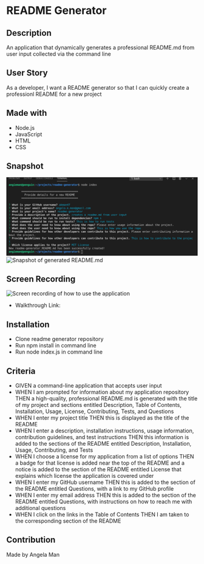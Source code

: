 # README Generator

## Description
An application that dynamically generates a professional README.md from user input collected via the command line

## User Story
As a developer, I want a README generator so that I can quickly create a professionl README for a new project

## Made with
* Node.js
* JavaScript
* HTML
* CSS

## Snapshot
![Snapshot of the terminal prompts for user input](./assets/images/command-prompts.png)
![Snapshot of generated README.md](./assets/images/generated-readme.png)

## Screen Recording
![Screen recording of how to use the application](./assets/images/readme-generator-demo.gif)
* Walkthrough Link: 

## Installation
* Clone readme generator repository
* Run npm install in command line
* Run node index.js in command line

## Criteria
* GIVEN a command-line application that accepts user input
* WHEN I am prompted for information about my application repository
THEN a high-quality, professional README.md is generated with the title of my project and sections entitled Description, Table of Contents, Installation, Usage, License, Contributing, Tests, and Questions
* WHEN I enter my project title
THEN this is displayed as the title of the README
* WHEN I enter a description, installation instructions, usage information, contribution guidelines, and test instructions
THEN this information is added to the sections of the README entitled Description, Installation, Usage, Contributing, and Tests
* WHEN I choose a license for my application from a list of options
THEN a badge for that license is added near the top of the README and a notice is added to the section of the README entitled License that explains which license the application is covered under
* WHEN I enter my GitHub username
THEN this is added to the section of the README entitled Questions, with a link to my GitHub profile
* WHEN I enter my email address
THEN this is added to the section of the README entitled Questions, with instructions on how to reach me with additional questions
* WHEN I click on the links in the Table of Contents
THEN I am taken to the corresponding section of the README

## Contribution
Made by Angela Man